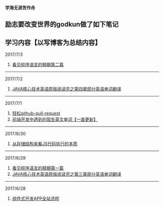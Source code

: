 **学海无涯苦作舟**
## 励志要改变世界的godkun做了如下笔记

## 学习内容【以写博客为总结内容】
 2017/7/3 
1. [看见程序语言的精髓第二篇](http://godkun.me/2017/07/03/%E7%9C%8B%E8%A7%81%E7%A8%8B%E5%BA%8F%E8%AF%AD%E8%A8%80%E7%9A%84%E7%B2%BE%E9%AB%93%E7%AC%AC%E4%BA%8C%E7%AF%87/)

 ----
 2017/7/2
1. [JAVA核心技术英语原版阅读完之第四章部分英语单词翻译](http://godkun.me/2017/07/02/JAVA%E6%A0%B8%E5%BF%83%E6%8A%80%E6%9C%AF%E8%8B%B1%E8%AF%AD%E5%8E%9F%E7%89%88%E9%98%85%E8%AF%BB%E5%AE%8C%E4%B9%8B%E7%AC%AC%E5%9B%9B%E7%AB%A0%E9%83%A8%E5%88%86%E8%8B%B1%E8%AF%AD%E5%8D%95%E8%AF%8D%E7%BF%BB%E8%AF%91/)

 ----
  2017/7/1
1. [轻松github-pull-request](http://godkun.me/2017/07/01/%E8%BD%BB%E6%9D%BEgithub-pull-request/)
1. [前端开发中遇到的陌生英文单词【一直更新】](http://godkun.me/2017/07/01/%E5%89%8D%E7%AB%AF%E5%BC%80%E5%8F%91%E4%B8%AD%E9%81%87%E5%88%B0%E7%9A%84%E9%99%8C%E7%94%9F%E8%8B%B1%E6%96%87%E5%8D%95%E8%AF%8D%E3%80%90%E4%B8%80%E7%9B%B4%E6%9B%B4%E6%96%B0%E3%80%91/)

------
  2017/6/30  
1. [从存储结构来看JS代码执行的本质](http://godkun.me/2017/06/30/%E4%BB%8E%E5%AD%98%E5%82%A8%E7%BB%93%E6%9E%84%E6%9D%A5%E7%9C%8B%E4%BB%A3%E7%A0%81%E6%89%A7%E8%A1%8C%E7%9A%84%E6%9C%AC%E8%B4%A8/)


------
  2017/6/29
1. [看见程序语言的精髓第一篇](http://godkun.me/2017/06/29/%E7%9C%8B%E8%A7%81%E7%A8%8B%E5%BA%8F%E8%AF%AD%E8%A8%80%E7%9A%84%E7%B2%BE%E9%AB%93%E7%AC%AC%E4%B8%80%E7%AF%87/)
2. [JAVA核心技术英语原版阅读完之第三章部分英语单词翻译](http://godkun.me/2017/06/29/JAVA%E6%A0%B8%E5%BF%83%E6%8A%80%E6%9C%AF%E8%8B%B1%E8%AF%AD%E5%8E%9F%E7%89%88%E4%B9%8B%E9%83%A8%E5%88%86%E8%8B%B1%E8%AF%AD%E5%8D%95%E8%AF%8D%E7%BF%BB%E8%AF%91%E3%80%90%E4%B8%80%E7%9B%B4%E6%9B%B4%E6%96%B0%E3%80%91/)

------
  2017/6/28
1. [组件式开发APP全站流程](http://godkun.me/2017/06/28/%E7%BB%84%E4%BB%B6%E5%BC%8F%E5%BC%80%E5%8F%91APP%E5%85%A8%E7%AB%99/)

